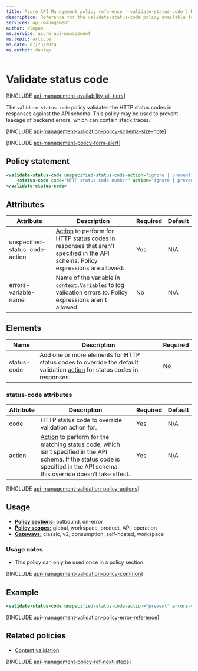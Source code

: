 ```yaml
---
title: Azure API Management policy reference - validate-status-code | Microsoft Docs
description: Reference for the validate-status-code policy available for use in Azure API Management. Provides policy usage, settings, and examples.
services: api-management
author: dlepow
ms.service: azure-api-management
ms.topic: article
ms.date: 07/23/2024
ms.author: danlep
---
```


# Validate status code

[!INCLUDE [api-management-availability-all-tiers](../../includes/api-management-availability-all-tiers.md)]

The `validate-status-code` policy validates the HTTP status codes in responses against the API schema. This policy may be used to prevent leakage of backend errors, which can contain stack traces.

[!INCLUDE [api-management-validation-policy-schema-size-note](../../includes/api-management-validation-policy-schema-size-note.md)]

[!INCLUDE [api-management-policy-form-alert](../../includes/api-management-policy-form-alert.md)]

## Policy statement

```xml
<validate-status-code unspecified-status-code-action="ignore | prevent | detect" errors-variable-name="variable name">
    <status-code code="HTTP status code number" action="ignore | prevent | detect" />
</validate-status-code>
```

## Attributes

| Attribute         | Description                                            | Required | Default |
| ----------------- | ------------------------------------------------------ | -------- | ------- |
| unspecified-status-code-action | [Action](#actions) to perform for HTTP status codes in responses that aren’t specified in the API schema. Policy expressions are allowed. |  Yes     | N/A   |
| errors-variable-name | Name of the variable in `context.Variables` to log validation errors to. Policy expressions aren't allowed. |   No    | N/A   |

## Elements

|Name|Description|Required|
|----------|-----------------|--------------|
| status-code | Add one or more elements for HTTP status codes to override the default validation [action](#actions) for status codes in responses. | No |

### status-code attributes

| Attribute         | Description                                            | Required | Default |
| ----------------- | ------------------------------------------------------ | -------- | ------- |
| code | HTTP status code to override validation action for. | Yes | N/A |
| action | [Action](#actions) to perform for the matching status code, which isn’t specified in the API schema. If the status code is specified in the API schema, this override doesn’t take effect. | Yes | N/A | 

[!INCLUDE [api-management-validation-policy-actions](../../includes/api-management-validation-policy-actions.md)]

## Usage

- [**Policy sections:**](./api-management-howto-policies.md#sections) outbound, on-error
- [**Policy scopes:**](./api-management-howto-policies.md#scopes) global, workspace, product, API, operation
-  [**Gateways:**](api-management-gateways-overview.md) classic, v2, consumption, self-hosted, workspace

### Usage notes

- This policy can only be used once in a policy section.

[!INCLUDE [api-management-validation-policy-common](../../includes/api-management-validation-policy-common.md)]

## Example

```xml
<validate-status-code unspecified-status-code-action="prevent" errors-variable-name="responseStatusCodeValidation" />
```

[!INCLUDE [api-management-validation-policy-error-reference](../../includes/api-management-validation-policy-error-reference.md)]

## Related policies

* [Content validation](api-management-policies.md#content-validation)

[!INCLUDE [api-management-policy-ref-next-steps](../../includes/api-management-policy-ref-next-steps.md)]